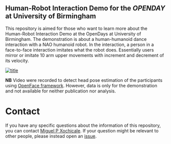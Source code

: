 Human-Robot Interaction Demo for the *OPENDAY* at University of Birmingham
---

This repository is aimed for those who want to learn more about the Human-Robot
Interaction Demo at the OpenDays at University of Birmingham. The demonstration
is about a human-humanoid dance interaction with a NAO humanoid robot. 
In the interaction, a person in a face-to-face interaction imitates 
what the robot does. Essentially users mirror or imitate 10 arm upper 
movements with increment and decrement of its velocity. 


[![title](/docs/images/main-readme/main.png)](/docs/abstract/abstract.pdf)


**NB** Video were recorded to detect head pose estimation of the participants
using [OpenFace framework](https://github.com/TadasBaltrusaitis/OpenFace).
However, data is only for the demonstration and not available for 
neither publication nor analysis.


# Contact
If you have any specific questions about the information of this repository, you can contact [Miguel P Xochicale](https://mxochicale.github.io/).
If your question might be relevant to other people, please instead open an 
[issue](https://github.com/mxochicale/opendayuob-hridemo/issues).



